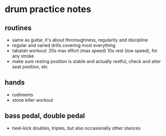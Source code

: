 # drum practice notes

## routines
- same as guitar, it's about throroughness, regularity and discipline
- regular and varied drills covering most everything
- tabatah workout: 20s max effort (max speed) 10s rest (low speed), for any stroke
- make sure resting position is stable and actually restful, check and alter seat position, etc


## hands
- rudiments
- stone killer workout


## bass pedal, double pedal
- heel-kick doubles, triples, but also occasionally other stances
